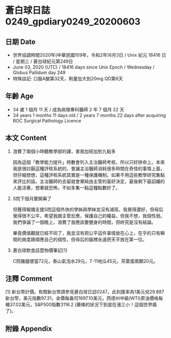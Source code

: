 [_metadata_:encoding]: - "utf-8"
[_metadata_:language]: - "zh-Hant-TW"
[_metadata_:fileformat]: - "markdown"
[_metadata_:MIME_type]: - "text/plain"
[_metadata_:markdown_version]: - "commonmark version 0.29"
[_metadata_:markdown_spec]: - "https://spec.commonmark.org/0.29/"

# 蒼白球日誌0249_gpdiary0249_20200603 #

## 日期 Date ##

* 世界協調時間2020年(中華民國109年，令和2年)6月3日 / Unix 紀元 18416 日 / 星期三 / 蒼白球紀元第249日
* June 03, 2020 (UTC) / 18416 days since Unix Epoch / Wednesday / Globus Pallidum day 249
* 特殊註記: 口服A酸第32天，劑量加大到20mg QD第6天

## 年齡 Age ##

* 34 歲 1 個月 11 天 / 成為病理專科醫師 2 年 7 個月 22 天
* 34 years 1 months 11 days old / 2 years 7 months 22 days after acquiring ROC Surgical Pathology Licence

## 本文 Content ##

1. 浪費了兩個小時聽教學部的課，害我加班加到九點多

    因為這個「教學能力提升」時數會列入主治醫師考核，所以只好拼命上。本來我是很討厭這種評核系統的，會讓主治醫師消耗很多時間在奇怪的事情上面，但仔細想想，這種評核系統其實是一種保護機制。如果不用這些教學研究集點來評比的話，主治醫師的去留就會單純由主管的喜好決定，最後剩下最諂媚的人能活著，想著就恐怖，不如多集一點這種點數好了。

2. S院下個月要開幕了

    但獲得報備支援S院這個外快的學姊與學妹並沒有減班，我覺得還好，但母后覺得很不公平，希望我跟主管反應，保護自己的權益，但我不想，我個性弱。我們爭論了一個晚上，浪費了我應該要健身的時間，但終究是沒有結論。

    畢竟價值觀就已經不同了，我並沒有把公平這件事情放在心上，在乎的只有瞬間的爽度跟順應自己的個性，但母后的腦裡永遠把天平放在第一位。

3. 蒼白球飲食誌暨物價筆記[1]

    C院雞腿便當72元，泰山氣泡水29元，7-11地瓜45元，茶葉蛋兩顆20元。

## 注釋 Comment ##

[1] 新台幣計價。有關新台幣請參見蒼白球日誌0247。此刻匯率為1美元兌29.887新台幣，美元指數97.31，金價每盎司1697.10美元，西德州中級(WTI)原油價格每桶37.02美元，S&P500指數3116.2 (蕭條的狀況下到底在漲三小！這個世界瘋了)。

## 附錄 Appendix ##

